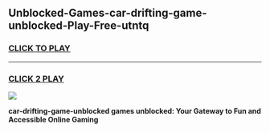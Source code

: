 
## Unblocked-Games-car-drifting-game-unblocked-Play-Free-utntq
<h3>
<a href="https://premium76.site?title=car-drifting-game-unblocked&ref=23A">CLICK TO PLAY</a></h3>
<hr>

<h3>
<a href="https://premium76.site?title=car-drifting-game-unblocked&ref=23A">CLICK 2 PLAY</a>
  
</h3>

<a href="https://premium76.site?title=car-drifting-game-unblocked&ref=23A"><img src="https://clearcache.store/games.png"></a>


**car-drifting-game-unblocked games unblocked: Your Gateway to Fun and Accessible Online Gaming**
